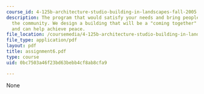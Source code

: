 ```yaml
---
course_id: 4-125b-architecture-studio-building-in-landscapes-fall-2005
description: The program that would satisfy your needs and bring people together in
  the community. We design a building that will be a "coming together" celebration
  and can help achieve peace.
file_location: /coursemedia/4-125b-architecture-studio-building-in-landscapes-fall-2005/0bc7503a46f23bd63bebb4cf8ab8cfa9_assignment6.pdf
file_type: application/pdf
layout: pdf
title: assignment6.pdf
type: course
uid: 0bc7503a46f23bd63bebb4cf8ab8cfa9

---
```

None